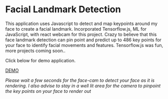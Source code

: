 # Facial Landmark Detection

This application uses Javascript to detect and map keypoints around my face to create a facial landmark. Incorporated Tensorflow.js, ML for JavaScript, with react webcam for this project. Crazy to believe that this face landmark detection can pin point and predict up to 486 key points for your face to identify facial movements and features. Tensorflow.js was fun, more projects coming soon..


Click below for demo application. 

[DEMO](https://ai-facial-landmark.netlify.app/)

*Please wait a few seconds for the face-cam to detect your face as it is rendering. I also advise to stay in a well lit area for the camera to pinpoint the key points on your face to render out*
